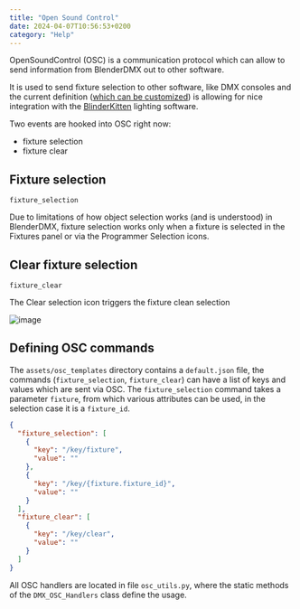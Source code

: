 ```yaml
---
title: "Open Sound Control"
date: 2024-04-07T10:56:53+0200
category: "Help"
---
```

OpenSoundControl (OSC) is a communication protocol which can allow to send information from BlenderDMX out to other software.

It is used to send fixture selection to other software, like DMX consoles and the current definition ([which can be customized](#defining-osc-commands)) is allowing for nice integration with the [BlinderKitten](http://blinderkitten.lighting/) lighting software.

Two events are hooked into OSC right now:

- fixture selection
- fixture clear


## Fixture selection

`fixture_selection`

Due to limitations of how object selection works (and is understood) in BlenderDMX, fixture selection works only when a fixture is selected in the Fixtures panel or via the Programmer Selection icons.


## Clear fixture selection

`fixture_clear`

The Clear selection icon triggers the fixture clean selection

![image](https://github.com/open-stage/blender-dmx/assets/3680926/8258b301-5583-4b63-8ef1-58b48633d126)


## Defining OSC commands

The `assets/osc_templates` directory contains a `default.json` file, the commands (`fixture_selection`, `fixture_clear`) can have a list of keys and values which are sent via OSC. The `fixture_selection` command takes a parameter `fixture`, from which various attributes can be used, in the selection case it is a `fixture_id`.

```json
{
  "fixture_selection": [
    {
      "key": "/key/fixture",
      "value": ""
    },
    {
      "key": "/key/{fixture.fixture_id}",
      "value": ""
    }
  ],
  "fixture_clear": [
    {
      "key": "/key/clear",
      "value": ""
    }
  ]
}
```

All OSC handlers are located in file `osc_utils.py`, where the static methods of the `DMX_OSC_Handlers` class define the usage.

